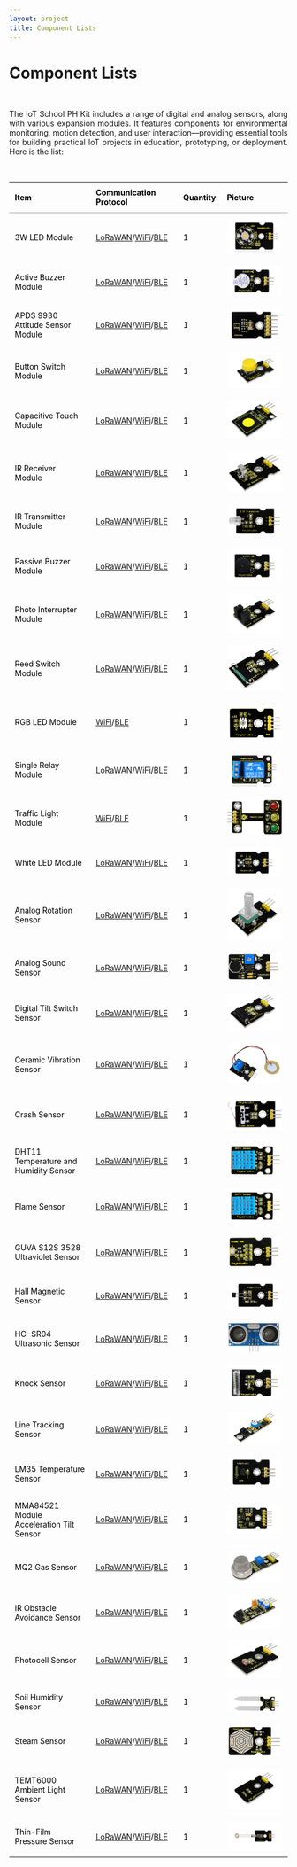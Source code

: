 ```yaml
---
layout: project
title: Component Lists
---
```


# <span style="display:inline-block;margin-bottom:1rem;">Component Lists</span>

<p style="text-align:justify;display:inline-block;margin-bottom:2rem;">
  The IoT School PH Kit includes a range of digital and analog sensors, along with various expansion modules. It features components for environmental monitoring, motion detection, and user interaction—providing essential tools for building practical IoT projects in education, prototyping, or deployment. Here is the list:
</p>

<table style="width: 100%; border-collapse: collapse; margin-bottom: 2rem; color: Black;">
  <thead>
    <tr>
      <th style="text-align: left; padding: 10px; border-bottom: 2px solid #ccc;">Item</th>
      <th style="text-align: left; padding: 10px; border-bottom: 2px solid #ccc;">Communication Protocol</th>
      <th style="text-align: left; padding: 10px; border-bottom: 2px solid #ccc;">Quantity</th>
      <th style="text-align: left; padding: 10px; border-bottom: 2px solid #ccc;">Picture</th>
    </tr>
  </thead>
  <tbody>
    <tr>
      <td style="text-align:justify;padding: 10px;">3W LED Module</td>
      <td style="text-align:justify;padding: 10px;"><a href="\docs\projects\Basic\Lorfi-L\Modules\3W_LED_Module.html">LoRaWAN</a>/<a href="\docs\projects\Basic\Lorfi-WB\Modules\3W-LED-Module.html">WiFi</a>/<a href="\docs\projects\Basic\Lorfi-WB\Modules\3W_LED_Module.html">BLE</a></td>
      <td style="text-align:justify;padding: 10px;">1</td>
      <td style="text-align:justify;padding: 10px;"><img src="\assets\Images\LORFI_Components\Components\3W_LED_MODULE.webp" style="max-width: 100px;"></td>
    </tr>
    <tr>
      <td style="padding: 10px;">Active Buzzer Module</td>
      <td style="text-align:justify;padding: 10px;"><a href="\docs\projects\Basic\Lorfi-L\Modules\Active_Buzzer.html">LoRaWAN</a>/<a href="\docs\projects\Basic\Lorfi-WB\Modules\Active_Buzzer.html">WiFi</a>/<a href="\docs\projects\Basic\Lorfi-WB\Modules\Active_Buzzer.html">BLE</a></td>
      <td style="text-align:justify;padding: 10px;">1</td>
      <td style="text-align:justify;padding: 10px;"><img src="\assets\Images\LORFI_Components\Components\Active_Buzzer_Module.webp" style="max-width: 100px;"></td>
    </tr>
    <tr>
      <td style="padding: 10px;">APDS 9930 Attitude Sensor Module</td>
      <td style="text-align:justify;padding: 10px;"><a href="\docs\projects\Basic\Lorfi-L\Modules\APDS_9930_Attitude_Sensor_Module.html">LoRaWAN</a>/<a href="\docs\projects\Basic\Lorfi-WB\Modules\APDS_9930_Attitude_Sensor_Module.html">WiFi</a>/<a href="\docs\projects\Basic\Lorfi-WB\Modules\APDS_9930_Attitude_Sensor_Module.html">BLE</a></td>
      <td style="text-align:justify;padding: 10px;">1</td>
      <td style="text-align:justify;padding: 10px;"><img src="\assets\Images\LORFI_Components\Components\Attitude_Sensor.webp" style="max-width: 100px;"></td>
    </tr>
    <tr>
      <td style="padding: 10px;">Button Switch Module</td>
      <td style="text-align:justify;padding: 10px;"><a href="\docs\projects\Basic\Lorfi-L\Modules\Button_Switch_Module.html">LoRaWAN</a>/<a href="\docs\projects\Basic\Lorfi-WB\Modules\Button_Switch_Module.html">WiFi</a>/<a href="\docs\projects\Basic\Lorfi-WB\Modules\Button_Switch_Module.html">BLE</a></td>
      <td style="text-align:justify;padding: 10px;">1</td>
      <td style="text-align:justify;padding: 10px;"><img src="\assets\Images\LORFI_Components\Components\Button_Switch_Module.webp" style="max-width: 100px;"></td>
    </tr>
    <tr>
      <td style="padding: 10px;">Capacitive Touch Module</td>
      <td style="text-align:justify;padding: 10px;"><a href="\docs\projects\Basic\Lorfi-L\Modules\Capacitive_Touch_Module.html">LoRaWAN</a>/<a href="\docs\projects\Basic\Lorfi-WB\Modules\Capacitive_Touch_Module.html">WiFi</a>/<a href="\docs\projects\Basic\Lorfi-WB\Modules\Capacitive_Touch_Module.html">BLE</a></td>
      <td style="text-align:justify;padding: 10px;">1</td>
      <td style="text-align:justify;padding: 10px;"><img src="\assets\Images\LORFI_Components\Components\Capacitive_Touch_Module.webp" style="max-width: 100px;"></td>
    </tr>
    <tr>
      <td style="padding: 10px;">IR Receiver Module</td>
      <td style="text-align:justify;padding: 10px;"><a href="\docs\projects\Basic\Lorfi-L\Modules\IR_Receiver_Module.html">LoRaWAN</a>/<a href="\docs\projects\Basic\Lorfi-WB\Modules\IR_Receiver_Module.html">WiFi</a>/<a href="\docs\projects\Basic\Lorfi-WB\Modules\IR_Receiver_Module.html">BLE</a></td>
      <td style="text-align:justify;padding: 10px;">1</td>
      <td style="text-align:justify;padding: 10px;"><img src="\assets\Images\LORFI_Components\Components\IR_Receiver_Module.webp" style="max-width: 100px;"></td>
    </tr>
    <tr>
      <td style="padding: 10px;">IR Transmitter Module</td>
      <td style="text-align:justify;padding: 10px;"><a href="\docs\projects\Basic\Lorfi-L\Modules\IR_Transmitter_Module.html">LoRaWAN</a>/<a href="\docs\projects\Basic\Lorfi-WB\Modules\IR_Transmitter_Module.html">WiFi</a>/<a href="\docs\projects\Basic\Lorfi-WB\Modules\IR_Transmitter_Module.html">BLE</a></td>
      <td style="text-align:justify;padding: 10px;">1</td>
      <td style="text-align:justify;padding: 10px;"><img src="\assets\Images\LORFI_Components\Components\IR_Transmitter_Module.webp" style="max-width: 100px;"></td>
    </tr>
    <tr>
      <td style="padding: 10px;">Passive Buzzer Module</td>
      <td style="text-align:justify;padding: 10px;"><a href="\docs\projects\Basic\Lorfi-L\Modules\Passive_Buzzer_Module.html">LoRaWAN</a>/<a href="\docs\projects\Basic\Lorfi-WB\Modules\Passive_Buzzer_Module.html">WiFi</a>/<a href="\docs\projects\Basic\Lorfi-WB\Modules\Passive_Buzzer_Module.html">BLE</a></td>
      <td style="text-align:justify;padding: 10px;">1</td>
      <td style="text-align:justify;padding: 10px;"><img src="\assets\Images\LORFI_Components\Components\Passive_Buzzer_Module.webp" style="max-width: 100px;"></td>
    </tr>
    <tr>
      <td style="padding: 10px;">Photo Interrupter Module</td>
      <td style="text-align:justify;padding: 10px;"><a href="\docs\projects\Basic\Lorfi-L\Modules\Photo_Interrupter_Module.html">LoRaWAN</a>/<a href="\docs\projects\Basic\Lorfi-WB\Modules\Photo_Interrupter_Module.html">WiFi</a>/<a href="\docs\projects\Basic\Lorfi-WB\Modules\Photo_Interrupter_Module.html">BLE</a></td>
      <td style="text-align:justify;padding: 10px;">1</td>
      <td style="text-align:justify;padding: 10px;"><img src="\assets\Images\LORFI_Components\Components\Photo_Interrupter_Module.webp" style="max-width: 100px;"></td>
    </tr>
    <tr>
      <td style="padding: 10px;">Reed Switch Module</td>
      <td style="text-align:justify;padding: 10px;"><a href="\docs\projects\Basic\Lorfi-L\Modules\Reed_Switch_Module.html">LoRaWAN</a>/<a href="\docs\projects\Basic\Lorfi-WB\Modules\Reed_Switch_Module.html">WiFi</a>/<a href="\docs\projects\Basic\Lorfi-WB\Modules\Reed_Switch_Module.html">BLE</a></td>
      <td style="text-align:justify;padding: 10px;">1</td>
      <td style="text-align:justify;padding: 10px;"><img src="\assets\Images\LORFI_Components\Components\Reed_Switch_Module.webp" style="max-width: 100px;"></td>
    </tr>
    <tr>
      <td style="padding: 10px;">RGB LED Module</td>
      <td style="text-align:justify;padding: 10px;"><a href="\docs\projects\Basic\Lorfi-WB\Modules\RGB_LED_Module.html">WiFi</a>/<a href="\docs\projects\Basic\Lorfi-WB\Modules\RGB_LED_Module.html">BLE</a></td>
      <td style="text-align:justify;padding: 10px;">1</td>
      <td style="text-align:justify;padding: 10px;"><img src="\assets\Images\LORFI_Components\Components\RGB_LED_MODULE.webp" style="max-width: 100px;"></td>
    </tr>
    <tr>
      <td style="padding: 10px;">Single Relay Module</td>
      <td style="text-align:justify;padding: 10px;"><a href="\docs\projects\Basic\Lorfi-L\Modules\Single_Relay_Module.html">LoRaWAN</a>/<a href="\docs\projects\Basic\Lorfi-WB\Modules\Single_Relay_Module.html">WiFi</a>/<a href="\docs\projects\Basic\Lorfi-WB\Modules\Single_Relay_Module.html">BLE</a></td>
      <td style="text-align:justify;padding: 10px;">1</td>
      <td style="text-align:justify;padding: 10px;"><img src="\assets\Images\LORFI_Components\Components\Single_Relay_Module.webp" style="max-width: 100px;"></td>
    </tr>
    <tr>
      <td style="padding: 10px;">Traffic Light Module</td>
      <td style="text-align:justify;padding: 10px;"><a href="\docs\projects\Basic\Lorfi-WB\Modules\Traffic_Light_Module.html">WiFi</a>/<a href="\docs\projects\Basic\Lorfi-WB\Modules\Traffic_Light_Module.html">BLE</a></td>
      <td style="text-align:justify;padding: 10px;">1</td>
      <td style="text-align:justify;padding: 10px;"><img src="\assets\Images\LORFI_Components\Components\Traffic_Light_Module.webp" style="max-width: 100px;"></td>
    </tr>
    <tr>
      <td style="padding: 10px;">White LED Module</td>
      <td style="text-align:justify;padding: 10px;"><a href="\docs\projects\Basic\Lorfi-L\Modules\White_LED_Module.html">LoRaWAN</a>/<a href="\docs\projects\Basic\Lorfi-WB\Modules\White_LED_Module.html">WiFi</a>/<a href="\docs\projects\Basic\Lorfi-WB\Modules\White_LED_Module.html">BLE</a></td>
      <td style="text-align:justify;padding: 10px;">1</td>
      <td style="text-align:justify;padding: 10px;"><img src="\assets\Images\LORFI_Components\Components\White_LED_Module.webp" style="max-width: 100px;"></td>
    </tr>
    <tr>
      <td style="padding: 10px;">Analog Rotation Sensor</td>
      <td style="text-align:justify;padding: 10px;"><a href="\docs\projects\Basic\Lorfi-L\Sensors\Analog_Rotation_Sensor.html">LoRaWAN</a>/<a href="\docs\projects\Basic\Lorfi-WB\Sensors\Analog_Rotation_Sensor.html">WiFi</a>/<a href="\docs\projects\Basic\Lorfi-WB\Sensors\Analog_Rotation_Sensor.html">BLE</a></td>
      <td style="text-align:justify;padding: 10px;">1</td>
      <td style="text-align:justify;padding: 10px;"><img src="\assets\Images\LORFI_Components\Components\Analog_Rotation_Sensor.webp" style="max-width: 100px;"></td>
    </tr>
    <tr>
      <td style="padding: 10px;">Analog Sound Sensor</td>
      <td style="text-align:justify;padding: 10px;"><a href="\docs\projects\Basic\Lorfi-L\Sensors\Analog_Sound_Sensor.html">LoRaWAN</a>/<a href="\docs\projects\Basic\Lorfi-WB\Sensors\Analog_Sound_Sensor.html">WiFi</a>/<a href="\docs\projects\Basic\Lorfi-WB\Sensors\Analog_Sound_Sensor.html">BLE</a></td>
      <td style="text-align:justify;padding: 10px;">1</td>
      <td style="text-align:justify;padding: 10px;"><img src="\assets\Images\LORFI_Components\Components\Analog_Sound_Sensor.jpeg" style="max-width: 100px;"></td>
    </tr>
    <tr>
      <td style="padding: 10px;">Digital Tilt Switch Sensor</td>
      <td style="text-align:justify;padding: 10px;"><a href="\docs\projects\Basic\Lorfi-L\Sensors\Ball_Tilt_Switch_Sensor.html">LoRaWAN</a>/<a href="\docs\projects\Basic\Lorfi-WB\Sensors\Ball_Tilt_Switch_Sensor.html">WiFi</a>/<a href="\docs\projects\Basic\Lorfi-WB\Sensors\Ball_Tilt_Switch_Sensor.html">BLE</a></td>
      <td style="text-align:justify;padding: 10px;">1</td>
      <td style="text-align:justify;padding: 10px;"><img src="\assets\Images\LORFI_Components\Components\Digital_Tilt_Sensor.webp" style="max-width: 100px;"></td>
    </tr>
    <tr>
      <td style="padding: 10px;">Ceramic Vibration Sensor</td>
      <td style="text-align:justify;padding: 10px;"><a href="\docs\projects\Basic\Lorfi-L\Sensors\Ceramic_Vibration_Sensor.html">LoRaWAN</a>/<a href="\docs\projects\Basic\Lorfi-WB\Sensors\Ceramic_Vibration_Sensor.html">WiFi</a>/<a href="\docs\projects\Basic\Lorfi-WB\Sensors\Ceramic_Vibration_Sensor.html">BLE</a></td>
      <td style="text-align:justify;padding: 10px;">1</td>
      <td style="text-align:justify;padding: 10px;"><img src="\assets\Images\LORFI_Components\Components\Ceramic_Vibration_Sensor.webp" style="max-width: 100px;"></td>
    </tr>
    <tr>
      <td style="padding: 10px;">Crash Sensor</td>
      <td style="text-align:justify;padding: 10px;"><a href="\docs\projects\Basic\Lorfi-L\Sensors\Crash_Sensor.html">LoRaWAN</a>/<a href="\docs\projects\Basic\Lorfi-WB\Sensors\Crash_Sensor.html">WiFi</a>/<a href="\docs\projects\Basic\Lorfi-WB\Sensors\Crash_Sensor.html">BLE</a></td>
      <td style="text-align:justify;padding: 10px;">1</td>
      <td style="text-align:justify;padding: 10px;"><img src="\assets\Images\LORFI_Components\Components\Crash_Sensor.webp" style="max-width: 100px;"></td>
    </tr>
    <tr>
      <td style="padding: 10px;">DHT11 Temperature and Humidity Sensor</td>
      <td style="text-align:justify;padding: 10px;"><a href="\docs\projects\Basic\Lorfi-L\Sensors\DHT11_Temperature_and_Humidity_Sensor.html">LoRaWAN</a>/<a href="\docs\projects\Basic\Lorfi-WB\Sensors\DHT11_Temperature_and_Humidity_Sensor.html">WiFi</a>/<a href="\docs\projects\Basic\Lorfi-WB\Sensors\DHT11_Temperature_and_Humidity_Sensor.html">BLE</a></td>
      <td style="text-align:justify;padding: 10px;">1</td>
      <td style="text-align:justify;padding: 10px;"><img src="\assets\Images\LORFI_Components\Components\DHT11_Temperature_and_Humidity_Sensor.webp" style="max-width: 100px;"></td>
    </tr>
    <tr>
      <td style="padding: 10px;">Flame Sensor</td>
      <td style="text-align:justify;padding: 10px;"><a href="\docs\projects\Basic\Lorfi-L\Sensors\Flame_Sensor.html">LoRaWAN</a>/<a href="\docs\projects\Basic\Lorfi-WB\Sensors\Flame_Sensor.html">WiFi</a>/<a href="\docs\projects\Basic\Lorfi-WB\Sensors\Flame_Sensor.html">BLE</a></td>
      <td style="text-align:justify;padding: 10px;">1</td>
      <td style="text-align:justify;padding: 10px;"><img src="\assets\Images\LORFI_Components\Components\DHT11_Temperature_and_Humidity_Sensor.webp" style="max-width: 100px;"></td>
    </tr>
    <tr>
      <td style="padding: 10px;">GUVA S12S 3528 Ultraviolet Sensor</td>
      <td style="text-align:justify;padding: 10px;"><a href="\docs\projects\Basic\Lorfi-L\Sensors\GUVA_S12S_3528_Ultraviolet_Sensor.html">LoRaWAN</a>/<a href="\docs\projects\Basic\Lorfi-WB\Sensors\GUVA_S12S_3528_Ultraviolet_Sensor.html">WiFi</a>/<a href="\docs\projects\Basic\Lorfi-WB\Sensors\GUVA_S12S_3528_Ultraviolet_Sensor.html">BLE</a></td>
      <td style="text-align:justify;padding: 10px;">1</td>
      <td style="text-align:justify;padding: 10px;"><img src="\assets\Images\LORFI_Components\Components\Ultraviolet_Sensor.webp" style="max-width: 100px;"></td>
    </tr>
    <tr>
      <td style="padding: 10px;">Hall Magnetic Sensor</td>
      <td style="text-align:justify;padding: 10px;"><a href="\docs\projects\Basic\Lorfi-L\Sensors\Hall_Magnetic_Sensor.html">LoRaWAN</a>/<a href="\docs\projects\Basic\Lorfi-WB\Sensors\Hall_Magnetic_Sensor.html">WiFi</a>/<a href="\docs\projects\Basic\Lorfi-WB\Sensors\Hall_Magnetic_Sensor.html">BLE</a></td>
      <td style="text-align:justify;padding: 10px;">1</td>
      <td style="text-align:justify;padding: 10px;"><img src="\assets\Images\LORFI_Components\Components\Hall_Magnetic_Sensor.webp" style="max-width: 100px;"></td>
    </tr>
    <tr>
      <td style="padding: 10px;">HC-SR04 Ultrasonic Sensor</td>
      <td style="text-align:justify;padding: 10px;"><a href="\docs\projects\Basic\Lorfi-L\Sensors\HC_SR04_Ultrasonic_Sensor.html">LoRaWAN</a>/<a href="\docs\projects\Basic\Lorfi-WB\Sensors\HC_SR04_Ultrasonic_Sensor.html">WiFi</a>/<a href="\docs\projects\Basic\Lorfi-WB\Sensors\HC_SR04_Ultrasonic_Sensor.html">BLE</a></td>
      <td style="text-align:justify;padding: 10px;">1</td>
      <td style="text-align:justify;padding: 10px;"><img src="\assets\Images\LORFI_Components\Components\HCSR04_Ultrasonic_Sensor.webp" style="max-width: 100px;"></td>
    </tr>
    <tr>
      <td style="padding: 10px;">Knock Sensor</td>
      <td style="text-align:justify;padding: 10px;"><a href="\docs\projects\Basic\Lorfi-L\Sensors\Knock_Sensor.html">LoRaWAN</a>/<a href="\docs\projects\Basic\Lorfi-WB\Sensors\Knock_Sensor.html">WiFi</a>/<a href="\docs\projects\Basic\Lorfi-WB\Sensors\Knock_Sensor.html">BLE</a></td>
      <td style="text-align:justify;padding: 10px;">1</td>
      <td style="text-align:justify;padding: 10px;"><img src="\assets\Images\LORFI_Components\Components\Knock_Sensor.webp" style="max-width: 100px;"></td>
    </tr>
    <tr>
      <td style="padding: 10px;">Line Tracking Sensor</td>
      <td style="text-align:justify;padding: 10px;"><a href="\docs\projects\Basic\Lorfi-L\Sensors\Line_Tracking_Sensor.html">LoRaWAN</a>/<a href="\docs\projects\Basic\Lorfi-WB\Sensors\Line_Tracking_Sensor.html">WiFi</a>/<a href="\docs\projects\Basic\Lorfi-WB\Sensors\Line_Tracking_Sensor.html">BLE</a></td>
      <td style="text-align:justify;padding: 10px;">1</td>
      <td style="text-align:justify;padding: 10px;"><img src="\assets\Images\LORFI_Components\Components\Line_Tracking_Sensor.webp" style="max-width: 100px;"></td>
    </tr>
    <tr>
      <td style="padding: 10px;">LM35 Temperature Sensor</td>
      <td style="text-align:justify;padding: 10px;"><a href="\docs\projects\Basic\Lorfi-L\Sensors\LM35_Temperature_Sensor.html">LoRaWAN</a>/<a href="\docs\projects\Basic\Lorfi-WB\Sensors\LM35_Temperature_Sensor.html">WiFi</a>/<a href="\docs\projects\Basic\Lorfi-WB\Sensors\LM35_Temperature_Sensor.html">BLE</a></td>
      <td style="text-align:justify;padding: 10px;">1</td>
      <td style="text-align:justify;padding: 10px;"><img src="\assets\Images\LORFI_Components\Components\LM35_Temperature_Sensor.webp" style="max-width: 100px;"></td>
    </tr>
    <tr>
      <td style="padding: 10px;">MMA84521 Module Acceleration Tilt Sensor</td>
      <td style="text-align:justify;padding: 10px;"><a href="\docs\projects\Basic\Lorfi-L\Sensors\MMA84521_Module_Acceleration_Tilt_Sensor.html">LoRaWAN</a>/<a href="\docs\projects\Basic\Lorfi-WB\Sensors\MMA84521_Module_Acceleration_Tilt_Sensor.html">WiFi</a>/<a href="\docs\projects\Basic\Lorfi-WB\Sensors\MMA84521_Module_Acceleration_Tilt_Sensor.html">BLE</a></td>
      <td style="text-align:justify;padding: 10px;">1</td>
      <td style="text-align:justify;padding: 10px;"><img src="\assets\Images\LORFI_Components\Components\MMA84521_Module_Acceleration_Tilt_Sensor.webp" style="max-width: 100px;"></td>
    </tr> <tr>
      <td style="padding: 10px;">MQ2 Gas Sensor</td>
      <td style="text-align:justify;padding: 10px;"><a href="\docs\projects\Basic\Lorfi-L\Sensors\MQ2_Gas_Sensor.html">LoRaWAN</a>/<a href="\docs\projects\Basic\Lorfi-WB\Sensors\MQ2_Gas_Sensor.html">WiFi</a>/<a href="\docs\projects\Basic\Lorfi-WB\Sensors\MQ2_Gas_Sensor.html">BLE</a></td>
      <td style="text-align:justify;padding: 10px;">1</td>
      <td style="text-align:justify;padding: 10px;"><img src="\assets\Images\LORFI_Components\Components\Gas_Sensor.webp" style="max-width: 100px;"></td>
    </tr>
    <tr>
      <td style="padding: 10px;">IR Obstacle Avoidance Sensor</td>
      <td style="text-align:justify;padding: 10px;"><a href="\docs\projects\Basic\Lorfi-L\Sensors\Obstacle_Avoidance_Sensor.html">LoRaWAN</a>/<a href="\docs\projects\Basic\Lorfi-WB\Sensors\Obstacle_Avoidance_Sensor.html">WiFi</a>/<a href="\docs\projects\Basic\Lorfi-WB\Sensors\Obstacle_Avoidance_Sensor.html">BLE</a></td>
      <td style="text-align:justify;padding: 10px;">1</td>
      <td style="text-align:justify;padding: 10px;"><img src="\assets\Images\LORFI_Components\Components\IR_Obstacle_Sensor.webp" style="max-width: 100px;"></td>
    </tr>
    <tr>
      <td style="padding: 10px;">Photocell Sensor</td>
      <td style="text-align:justify;padding: 10px;"><a href="\docs\projects\Basic\Lorfi-L\Sensors\Photo_Resistor_Sensor.html">LoRaWAN</a>/<a href="\docs\projects\Basic\Lorfi-WB\Sensors\Photo_Resistor_Sensor.html">WiFi</a>/<a href="\docs\projects\Basic\Lorfi-WB\Sensors\Photo_Resistor_Sensor.html">BLE</a></td>
      <td style="text-align:justify;padding: 10px;">1</td>
      <td style="text-align:justify;padding: 10px;"><img src="\assets\Images\LORFI_Components\Components\Photocell_Sensor.webp" style="max-width: 100px;"></td>
    </tr>
    <tr>
      <td style="padding: 10px;">Soil Humidity Sensor</td>
      <td style="text-align:justify;padding: 10px;"><a href="\docs\projects\Basic\Lorfi-L\Sensors\Soil_Humidity_Sensor.html">LoRaWAN</a>/<a href="\docs\projects\Basic\Lorfi-WB\Sensors\Soil_Humidity_Sensor.html">WiFi</a>/<a href="\docs\projects\Basic\Lorfi-WB\Sensors\Soil_Humidity_Sensor.html">BLE</a></td>
      <td style="text-align:justify;padding: 10px;">1</td>
      <td style="text-align:justify;padding: 10px;"><img src="\assets\Images\LORFI_Components\Components\Soil_Humidity_Sensor.jpeg" style="max-width: 100px;"></td>
    </tr>
    <tr>
      <td style="padding: 10px;">Steam Sensor</td>
      <td style="text-align:justify;padding: 10px;"><a href="\docs\projects\Basic\Lorfi-L\Sensors\Steam_Sensor.html">LoRaWAN</a>/<a href="\docs\projects\Basic\Lorfi-WB\Sensors\Steam_Sensor.html">WiFi</a>/<a href="\docs\projects\Basic\Lorfi-WB\Sensors\Steam_Sensor.html">BLE</a></td>
      <td style="text-align:justify;padding: 10px;">1</td>
      <td style="text-align:justify;padding: 10px;"><img src="\assets\Images\LORFI_Components\Components\Steam_Sensor.webp" style="max-width: 100px;"></td>
    </tr>
    <tr>
      <td style="padding: 10px;">TEMT6000 Ambient Light Sensor</td>
      <td style="text-align:justify;padding: 10px;"><a href="\docs\projects\Basic\Lorfi-L\Sensors\TEMT6000_Sensor.html">LoRaWAN</a>/<a href="\docs\projects\Basic\Lorfi-WB\Sensors\TEMT6000_Sensor.html">WiFi</a>/<a href="\docs\projects\Basic\Lorfi-WB\Sensors\TEMT6000_Sensor.html">BLE</a></td>
      <td style="text-align:justify;padding: 10px;">1</td>
      <td style="text-align:justify;padding: 10px;"><img src="\assets\Images\LORFI_Components\Components\TEMT6000_Ambient_Light_Sensor.jpeg" style="max-width: 100px;"></td>
    </tr>
    <tr>
      <td style="padding: 10px;">Thin-Film Pressure Sensor</td>
      <td style="text-align:justify;padding: 10px;"><a href="\docs\projects\Basic\Lorfi-L\Sensors\Thin_Film_Pressure_Sensor.html">LoRaWAN</a>/<a href="\docs\projects\Basic\Lorfi-WB\Sensors\Thin_Film_Pressure_Sensor.html">WiFi</a>/<a href="\docs\projects\Basic\Lorfi-WB\Sensors\Thin_Film_Pressure_Sensor.html">BLE</a></td>
      <td style="text-align:justify;padding: 10px;">1</td>
      <td style="text-align:justify;padding: 10px;"><img src="\assets\Images\LORFI_Components\Components\Thin_Film_Pressure_Sensor.webp" style="max-width: 100px;"></td>
    </tr>
  </tbody>
</table>